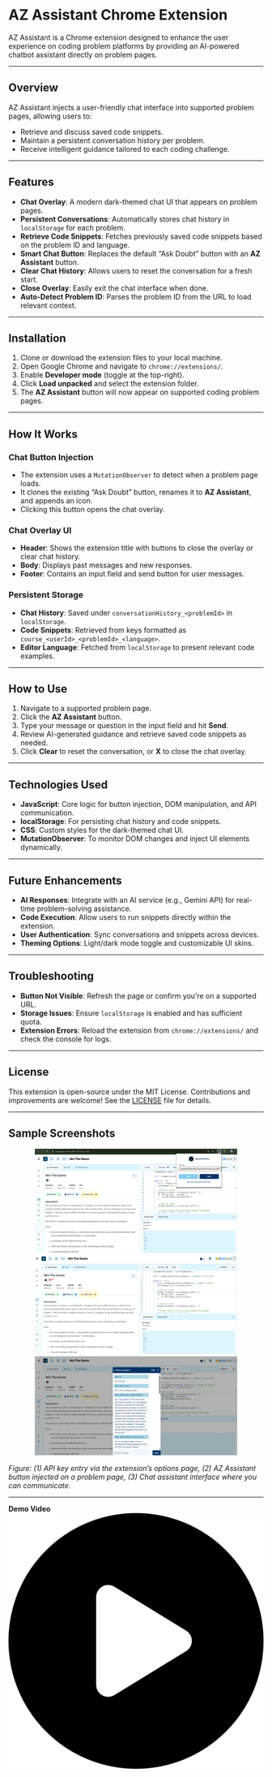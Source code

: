 # AZ Assistant Chrome Extension

AZ Assistant is a Chrome extension designed to enhance the user experience on coding problem platforms by providing an AI-powered chatbot assistant directly on problem pages.

---

## Overview

AZ Assistant injects a user-friendly chat interface into supported problem pages, allowing users to:

- Retrieve and discuss saved code snippets.  
- Maintain a persistent conversation history per problem.  
- Receive intelligent guidance tailored to each coding challenge.  

---

## Features

- **Chat Overlay**: A modern dark-themed chat UI that appears on problem pages.  
- **Persistent Conversations**: Automatically stores chat history in `localStorage` for each problem.  
- **Retrieve Code Snippets**: Fetches previously saved code snippets based on the problem ID and language.  
- **Smart Chat Button**: Replaces the default “Ask Doubt” button with an **AZ Assistant** button.  
- **Clear Chat History**: Allows users to reset the conversation for a fresh start.  
- **Close Overlay**: Easily exit the chat interface when done.  
- **Auto-Detect Problem ID**: Parses the problem ID from the URL to load relevant context.  

---

## Installation

1. Clone or download the extension files to your local machine.  
2. Open Google Chrome and navigate to `chrome://extensions/`.  
3. Enable **Developer mode** (toggle at the top-right).  
4. Click **Load unpacked** and select the extension folder.  
5. The **AZ Assistant** button will now appear on supported coding problem pages.  

---

## How It Works

### Chat Button Injection

- The extension uses a `MutationObserver` to detect when a problem page loads.  
- It clones the existing “Ask Doubt” button, renames it to **AZ Assistant**, and appends an icon.  
- Clicking this button opens the chat overlay.  

### Chat Overlay UI

- **Header**: Shows the extension title with buttons to close the overlay or clear chat history.  
- **Body**: Displays past messages and new responses.  
- **Footer**: Contains an input field and send button for user messages.  

### Persistent Storage

- **Chat History**: Saved under `conversationHistory_<problemId>` in `localStorage`.  
- **Code Snippets**: Retrieved from keys formatted as `course_<userId>_<problemId>_<language>`.  
- **Editor Language**: Fetched from `localStorage` to present relevant code examples.  

---

## How to Use

1. Navigate to a supported problem page.  
2. Click the **AZ Assistant** button.  
3. Type your message or question in the input field and hit **Send**.  
4. Review AI-generated guidance and retrieve saved code snippets as needed.  
5. Click **Clear** to reset the conversation, or **X** to close the chat overlay.  

---

## Technologies Used

- **JavaScript**: Core logic for button injection, DOM manipulation, and API communication.  
- **localStorage**: For persisting chat history and code snippets.  
- **CSS**: Custom styles for the dark-themed chat UI.  
- **MutationObserver**: To monitor DOM changes and inject UI elements dynamically.  

---

## Future Enhancements

- **AI Responses**: Integrate with an AI service (e.g., Gemini API) for real-time problem-solving assistance.  
- **Code Execution**: Allow users to run snippets directly within the extension.  
- **User Authentication**: Sync conversations and snippets across devices.  
- **Theming Options**: Light/dark mode toggle and customizable UI skins.  

---

## Troubleshooting

- **Button Not Visible**: Refresh the page or confirm you’re on a supported URL.  
- **Storage Issues**: Ensure `localStorage` is enabled and has sufficient quota.  
- **Extension Errors**: Reload the extension from `chrome://extensions/` and check the console for logs.  

---

## License

This extension is open-source under the MIT License. Contributions and improvements are welcome! See the [LICENSE](LICENSE) file for details.  

---

## Sample Screenshots

<!-- Store your screenshots in a folder called `assets/` (or `images/`) at the root of your repo -->

<div align="center">
  <img src="assets/webpage3.png" alt="API Key in chrome extention" width="400" />
  <img src="assets/webpage1.png" alt="AZ Asisitant on problem page" width="400" />
  <img src="assets/webpage2.png" alt="AZ Assistant on problem page" width="400" />
  
</div>

*Figure: (1) API key entry via the extension’s options page, (2) AZ Assistant button injected on a problem page, (3) Chat assistant interface where you can communicate.*

---
**Demo Video**
[![Watch the demo](assets/video-thumbnail.png)]([https://drive.google.com/file/d/FILE_ID/view?usp=sharing](https://drive.google.com/file/d/1aPKzTogAvPBnfCn53NnuaN_hMlLW_21y/view?usp=drive_link))


